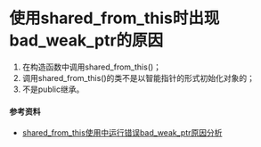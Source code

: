 # 使用shared_from_this时出现bad_weak_ptr的原因

1. 在构造函数中调用shared_from_this()；
2. 调用shared_from_this()的类不是以智能指针的形式初始化对象的；
3. 不是public继承。

#### 参考资料

- [shared_from_this使用中运行错误bad_weak_ptr原因分析](https://blog.csdn.net/xhtchina/article/details/126296962)

